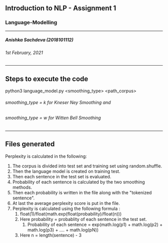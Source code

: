 ## Introduction to NLP - Assignment 1 
### Language-Modelling
---
##### Anishka Sachdeva (2018101112)
###### 1st February, 2021
---
## Steps to execute the code
python3 language_model.py <smoothing_type> <path_corpus>

###### smoothing_type = k for Kneser Ney Smoothing and

###### smoothing_type = w for Witten Bell Smoothing
---
## Files generated

Perplexity is calculated in the following:
1. The corpus is divided into test set and training set using random.shuffle.
2. Then the language model is created on training test.
3. Then each sentence in the test set is evaluated.
4. Probability of each sentence is calculated by the two smoothing methods.
5. Then each probability is written in the file along with the "tokenized sentence".
6. At last the average perplexity score is put in the file.
7. Perplexity is calculated using the following formula : 
    1. float(1)/float(math.exp(float(probability)/float(n)))
    2. Here probability = probablity of each sentence in the test set.
        1. Probability of each sentence = exp(math.log(p1) + math.log(p2) + math.log(p3) + .... + math.log(pN)) 
    3. Here n =  length(sentence) - 3
